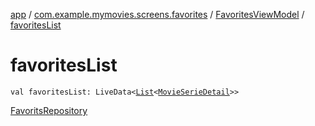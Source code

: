 [app](../../index.md) / [com.example.mymovies.screens.favorites](../index.md) / [FavoritesViewModel](index.md) / [favoritesList](./favorites-list.md)

# favoritesList

`val favoritesList: LiveData<`[`List`](https://kotlinlang.org/api/latest/jvm/stdlib/kotlin.collections/-list/index.html)`<`[`MovieSerieDetail`](../../com.example.mymovies.models/-movie-serie-detail/index.md)`>>`

[FavoritsRepository](../../com.example.mymovies.repository/-favorits-repository/index.md)

